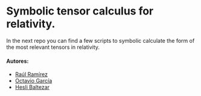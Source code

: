 # Symbolic tensor calculus for relativity.

In the next repo you can find a few scripts to symbolic calculate the form of the most relevant tensors in relativity.

#### Autores:
- [Raúl Ramírez](https://github.com/jatib "jatib")
- [Octavio García](https://github.com/ "octavio")
- [Hesli Baltezar](https://github.com/ "esli")
